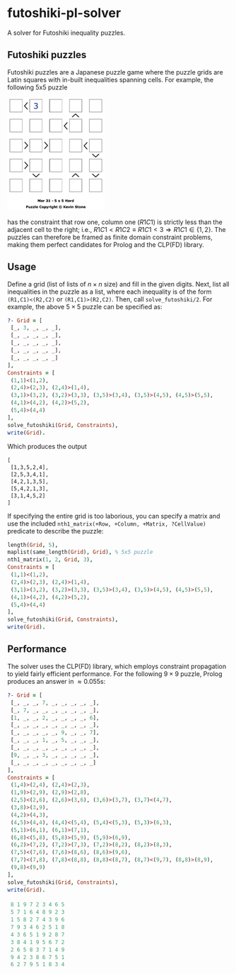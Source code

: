 # futoshiki-pl-solver
A solver for Futoshiki inequality puzzles.

## Futoshiki puzzles

Futoshiki puzzles are a Japanese puzzle game where the puzzle grids are Latin squares with in-built inequalities spanning cells. For example, the following 5x5 puzzle

<img src="img/5x5.png" alt="A 5x5 Futoshiki puzzle" style="zoom:25%;" />

has the constraint that row one, column one ($R1C1$) is strictly less than the adjacent cell to the right; i.e., $R1C1 < R1C2 \equiv R1C1 < 3 \Rightarrow R1C1 \in \{1, 2\}$. The puzzles can therefore be framed as finite domain constraint problems, making them perfect candidates for Prolog and the CLP(FD) library.

## Usage

Define a grid (list of lists of $n\times n$ size) and fill in the given digits. Next, list all inequalities in the puzzle as a list, where each inequality is of the form `(R1,C1)<(R2,C2)` or `(R1,C1)>(R2,C2)`. Then, call `solve_futoshiki/2`. For example, the above $5\times5$ puzzle can be specified as:

```prolog
?- Grid = [
 [_, 3, _, _, _],
 [_, _, _, _, _],
 [_, _, _, _, _],
 [_, _, _, _, _],
 [_, _, _, _, _]
],
Constraints = [
 (1,1)<(1,2),
 (2,4)>(2,3), (2,4)>(1,4),
 (3,1)>(3,2), (3,2)>(3,3), (3,5)>(3,4), (3,5)>(4,5), (4,5)>(5,5),
 (4,1)>(4,2), (4,2)>(5,2),
 (5,4)>(4,4)
],
solve_futoshiki(Grid, Constraints),
write(Grid).
```

Which produces the output

```
[
 [1,3,5,2,4],
 [2,5,3,4,1],
 [4,2,1,3,5],
 [5,4,2,1,3],
 [3,1,4,5,2]
]
```

If specifying the entire grid is too laborious, you can specify a matrix and use the included `nth1_matrix(+Row, +Column, +Matrix, ?CellValue)` predicate to describe the puzzle:

```prolog
length(Grid, 5),
maplist(same_length(Grid), Grid), % 5x5 puzzle
nth1_matrix(1, 2, Grid, 3),
Constraints = [
 (1,1)<(1,2),
 (2,4)>(2,3), (2,4)>(1,4),
 (3,1)>(3,2), (3,2)>(3,3), (3,5)>(3,4), (3,5)>(4,5), (4,5)>(5,5),
 (4,1)>(4,2), (4,2)>(5,2),
 (5,4)>(4,4)
],
solve_futoshiki(Grid, Constraints),
write(Grid).
```

## Performance

The solver uses the CLP(FD) library, which employs constraint propagation to yield fairly efficient performance. For the following $9\times9$ puzzle, Prolog produces an answer in $\approx 0.055 \text{s}$:

```prolog
?- Grid = [
 [_, _, _, 7, _, _, _, _, _],
 [_, 7, _, _, _, _, _, _, _],
 [1, _, _, 2, _, _, _, _, 6],
 [_, _, _, _, _, _, _, _, _],
 [_, _, _, _, _, 9, _, _, 7],
 [_, _, _, 1, _, 5, _, _, _],
 [_, _, _, _, _, _, _, _, _],
 [9, _, _, 3, _, _, _, _, _],
 [_, _, _, _, _, _, _, _, _]
],
Constraints = [
 (1,4)>(2,4), (2,4)>(2,3),
 (1,9)>(2,9), (2,9)>(2,8),
 (2,5)<(2,6), (2,6)>(3,6), (3,6)>(3,7), (3,7)<(4,7),
 (3,8)>(3,9),
 (4,2)>(4,3),
 (4,5)>(4,4), (4,4)<(5,4), (5,4)<(5,3), (5,3)>(6,3),
 (5,1)>(6,1), (6,1)>(7,1),
 (6,8)<(5,8), (5,8)>(5,9), (5,9)>(6,9),
 (6,2)>(7,2), (7,2)>(7,3), (7,2)>(8,2), (8,2)>(8,3),
 (7,5)<(7,6), (7,6)>(8,6), (8,6)>(9,6),
 (7,7)<(7,8), (7,8)<(8,8), (8,8)<(8,7), (8,7)<(9,7), (8,8)>(8,9),
 (9,8)<(9,9)
],
solve_futoshiki(Grid, Constraints),
write(Grid).

 8 1 9 7 2 3 4 6 5
 5 7 1 6 4 8 9 2 3
 1 5 8 2 7 4 3 9 6
 7 9 3 4 6 2 5 1 8
 4 3 6 5 1 9 2 8 7
 3 8 4 1 9 5 6 7 2
 2 6 5 8 3 7 1 4 9
 9 4 2 3 8 6 7 5 1
 6 2 7 9 5 1 8 3 4
```
